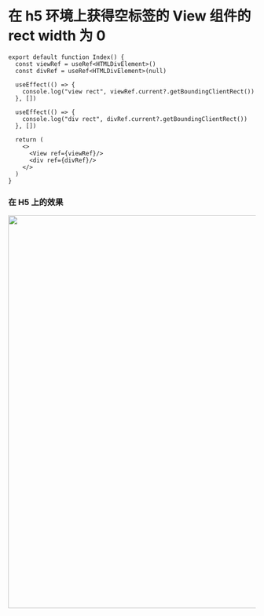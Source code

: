 # 在 h5 环境上获得空标签的 View 组件的 rect width 为 0

```tsx
export default function Index() {
  const viewRef = useRef<HTMLDivElement>()
  const divRef = useRef<HTMLDivElement>(null)

  useEffect(() => {
    console.log("view rect", viewRef.current?.getBoundingClientRect())
  }, [])

  useEffect(() => {
    console.log("div rect", divRef.current?.getBoundingClientRect())
  }, [])

  return (
    <>
      <View ref={viewRef}/>
      <div ref={divRef}/>
    </>
  )
}
```

### 在 H5 上的效果

<img src="https://raw.githubusercontent.com/taroify/taro3314-viewrect/main/viewrect.png" width="800" />

